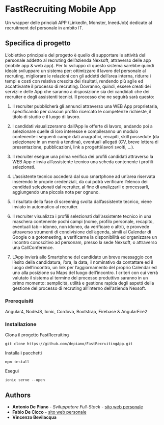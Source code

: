 # FastRecruiting Mobile App

Un wrapper delle princiali APP (LinkedIn, Monster, IneedJob) dedicate al recruitment del personale in ambito IT.

## Specifica di progetto

L’obiettivo principale del progetto è quello di supportare le attività del personale addetto al recruting dell’azienda Nexsoft, attraverso delle app (mobile app & web app). Per lo sviluppo di questo sistema sarebbe quindi ideale sviluppare un sistema per: ottimizzare il lavoro del personale al recruting, migliorare le relazioni con gli addetti dell’area interna, ridurre i tempi e costi con relativa crescita dei risultati, rendendo più agile ed accattivante il processo di recruting.
Dovranno, quindi, essere creati dei servizi e delle App che saranno a disposizione sia dei candidati che dei recruiter e degli assistenti tecnici.
Il processo che ne seguirà sarà questo:

1. Il recruiter pubblicherà gli annunci attraverso una WEB App proprietaria, specificando per ciascun profilo ricercato le competenze richieste, il titolo di studio e il luogo di lavoro.

2. I candidati visualizzeranno dall’App le offerte di lavoro, andando poi a selezionare quelle di loro interesse e compileranno un modulo contenente i seguenti campi: dati anagrafici, recapiti, skill possedute (da selezionare in un menù a tendina), eventuali allegati (CV, breve lettera di presentazione, pubblicazioni, link a progetti/lavori svolti, ...).

3. Il recruiter esegue una prima verifica dei profili candidati attraverso la WEB App e invia all’assistente tecnico una scheda contenente i profili selezionati.

4. L’assistente tecnico accederà dal suo smartphone ad un’area riservata inserendo le proprie credenziali, da cui potrà verificare l’elenco dei candidati selezionati dal recruiter, al fine di analizzarli e processarli, aggiungendo una piccola nota per ognuno.

5. Il risultato della fase di screening svolta dall’assistente tecnico, viene inviato in automatico al recruiter.

6. Il recruiter visualizza i profili selezionati dall’assistente tecnico in una maschera contenente pochi campi (nome, profilo personale, recapito, eventuali tab – idoneo, non idoneo, da verificare o altri), e provvede attraverso strumenti di condivisione dell’agenda, simili al Calendar di Google o a gotomeeting, a verificarne la disponibilità ed organizzare un incontro conoscitivo ad personam, presso la sede Nexsoft, o attraverso una CallConference.

7. L’App invierà allo Smartphone del candidato un breve messaggio con l’esito della candidatura, l’ora, la data, il nominativo da contattare ed il luogo dell’incontro, un link per l’aggiornamento del proprio Calendar ed uno alla posizione su Maps del luogo dell’incontro.
I criteri con cui verrà valutato il sistema al termine del processo produttivo saranno in un primo momento: semplicità, utilità e gestione rapida degli aspetti della gestione del processo di recruting all’interno dell’azienda Nexsoft.

### Prerequisiti

Angular4, NodeJS, Ionic, Cordova, Bootstrap, Firebase & AngularFire2


### Installazione



Clona il progetto FastRecruiting

```
git clone https://github.com/depiano/FastRecruitingApp.git
```

Installa i pacchetti

```
npm install
```

Esegui

```
ionic serve --open
```

## Authors

* **Antonio De Piano** - *Sviluppatore Full-Stack* - [sito web personale](http://www.depiano.it)
* **Fabio De Cicco** - [sito web personale](http://www.fabiodecicco.it)
* **Vincenzo Bevilacqua**
